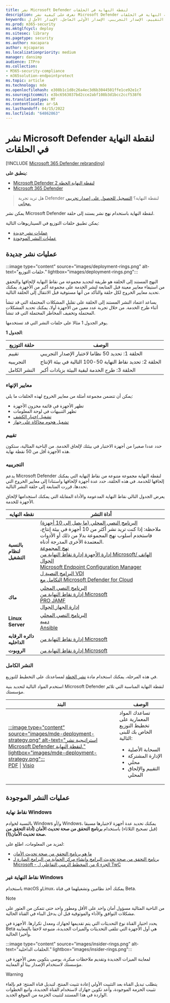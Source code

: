 ```yaml
---
title: نشر Microsoft Defender لنقطة النهاية في الحلقات
description: تعرف على كيفية نشر Microsoft Defender لنقطة النهاية في الحلقات
keywords: النشر، الحلقات، التقييم، الإصدار التجريبي، الإصدار الأولي العاجل، الإصدار الآجل ل insider، الإعداد، الإلحاق، المرحلة، النشر، النشر، الاعتماد، التكوين
ms.prod: m365-security
ms.mktglfcycl: deploy
ms.sitesec: library
ms.pagetype: security
ms.author: macapara
author: mjcaparas
ms.localizationpriority: medium
manager: dansimp
audience: ITPro
ms.collection:
- M365-security-compliance
- m365solution-endpointprotect
ms.topic: article
ms.technology: mde
ms.openlocfilehash: e308b1c1d8c26a4ec3d6b3044501ffe1ce92e1c7
ms.sourcegitcommit: e3bc6563037bd2cce2abf108b3d1bcc2ccf538f6
ms.translationtype: MT
ms.contentlocale: ar-SA
ms.lasthandoff: 04/15/2022
ms.locfileid: "64862863"
---
```

# <a name="deploy-microsoft-defender-for-endpoint-in-rings"></a>نشر Microsoft Defender لنقطة النهاية في الحلقات

[!INCLUDE [Microsoft 365 Defender rebranding](../../includes/microsoft-defender.md)]

**ينطبق على:**
- [Microsoft Defender لنقطة النهاية الخطة 2](https://go.microsoft.com/fwlink/p/?linkid=2154037)
- [Microsoft 365 Defender](https://go.microsoft.com/fwlink/?linkid=2118804)

> هل تريد تجربة Defender لنقطة النهاية؟ [التسجيل للحصول على إصدار تجريبي مجاني.](https://signup.microsoft.com/create-account/signup?products=7f379fee-c4f9-4278-b0a1-e4c8c2fcdf7e&ru=https://aka.ms/MDEp2OpenTrial?ocid=docs-wdatp-assignaccess-abovefoldlink)

يمكن نشر Microsoft Defender لنقطة النهاية باستخدام نهج نشر يستند إلى حلقة.

يمكن تطبيق حلقات التوزيع في السيناريوهات التالية:

- [عمليات نشر جديدة](#new-deployments)
- [عمليات النشر الموجودة](#existing-deployments)

## <a name="new-deployments"></a>عمليات نشر جديدة

:::image type="content" source="images/deployment-rings.png" alt-text="حلقات التوزيع." lightbox="images/deployment-rings.png":::

النهج المستند إلى الحلقة هو طريقة لتحديد مجموعة من نقاط النهاية لإلحاقها والتحقق من استيفاء معايير معينة قبل المتابعة لنشر الخدمة على مجموعة أكبر من الأجهزة. يمكنك تحديد معايير الخروج لكل حلقة والتأكد من أنها مستوفية قبل الانتقال إلى الحلقة التالية.

يساعد اعتماد النشر المستند إلى الحلقة على تقليل المشكلات المحتملة التي قد تنشأ أثناء طرح الخدمة. من خلال تجربة عدد معين من الأجهزة أولا، يمكنك تحديد المشكلات المحتملة وتخفيف المخاطر المحتملة التي قد تنشأ.

يوفر الجدول 1 مثالا على حلقات النشر التي قد تستخدمها.

**الجدول 1**:

|حلقة التوزيع|الوصف|
|---|---|
|تقييم|الحلقة 1: تحديد 50 نظاما لاختبار الإصدار التجريبي|
|التجريبيه|الحلقة 2: تحديد نقاط النهاية 50-100 التالية في بيئة الإنتاج|
|النشر الكامل|الحلقة 3: طرح الخدمة لبقية البيئة بزيادات أكبر|

### <a name="exit-criteria"></a>معايير الإنهاء

يمكن أن تتضمن مجموعة أمثلة من معايير الخروج لهذه الحلقات ما يلي:

- تظهر الأجهزة في قائمة مخزون الأجهزة
- تظهر التنبيهات في لوحة المعلومات
- [تشغيل اختبار الكشف](run-detection-test.md)
- [تشغيل هجوم محاكاة على جهاز](attack-simulations.md)

### <a name="evaluate"></a>تقييم

حدد عددا صغيرا من أجهزة الاختبار في بيئتك لإلحاق الخدمة. من الناحية المثالية، ستكون هذه الأجهزة أقل من 50 نقطة نهاية.

### <a name="pilot"></a>التجريبيه

يدعم Microsoft Defender لنقطة النهاية مجموعة متنوعة من نقاط النهاية التي يمكنك إلحاقها للخدمة. في هذه الحلقة، حدد عدة أجهزة لإلحاقها واستنادا إلى معايير الخروج التي تحددها، قررت المتابعة إلى حلقة النشر التالية.

يعرض الجدول التالي نقاط النهاية المدعومة والأداة المقابلة التي يمكنك استخدامها لإلحاق الأجهزة للخدمة.

|نقطه النهايه|أداة النشر|
|---|---|
|**بالنسبة لنظام التشغيل**|[البرنامج النصي المحلي (ما يصل إلى 10 أجهزة)](configure-endpoints-script.md) <br> ملاحظة: إذا كنت تريد نشر أكثر من 10 أجهزة في بيئة إنتاج، فاستخدم أسلوب نهج المجموعة بدلا من ذلك أو الأدوات المعتمدة الأخرى المدرجة أدناه.<br>  [نهج المجموعة](configure-endpoints-gp.md) <br>  [إدارة الأجهزة إدارة نقاط النهاية من Microsoft/ الهاتف الجوال](configure-endpoints-mdm.md) <br>   [Microsoft Endpoint Configuration Manager](configure-endpoints-sccm.md) <br> [البرامج النصية ل VDI](configure-endpoints-vdi.md) <br> [التكامل مع Microsoft Defender for Cloud](configure-server-endpoints.md#integration-with-microsoft-defender-for-cloud)|
|**ماك**|[البرنامج النصي المحلي](mac-install-manually.md) <br> [إدارة نقاط النهاية من Microsoft](mac-install-with-intune.md) <br> [PRO JAMF](mac-install-with-jamf.md) <br> [إدارة الجهاز الجوال](mac-install-with-other-mdm.md)|
|**Linux Server**|[البرنامج النصي المحلي](linux-install-manually.md) <br> [دميه](linux-install-with-puppet.md) <br> [Ansible](linux-install-with-ansible.md)|
|**دائره الرقابه الداخليه**|[إدارة نقاط النهاية من Microsoft](ios-install.md)|
|**الروبوت**|[إدارة نقاط النهاية من Microsoft](android-intune.md)|

### <a name="full-deployment"></a>النشر الكامل

في هذه المرحلة، يمكنك استخدام مادة [نشر الخطة](deployment-strategy.md) لمساعدتك على التخطيط للتوزيع.

استخدم المواد التالية لتحديد بنية Microsoft Defender لنقطة النهاية المناسبة التي تلائم مؤسستك.

|البند|الوصف|
|---|---|
|[:::image type="content" source="images/mde-deployment-strategy.png" alt-text="استراتيجية نشر Microsoft Defender لنقطة النهاية." lightbox="images/mde-deployment-strategy.png":::](https://github.com/MicrosoftDocs/microsoft-365-docs/raw/public/microsoft-365/security/defender-endpoint/downloads/mdatp-deployment-strategy.pdf)<br/> [PDF](https://download.microsoft.com/download/5/6/0/5609001f-b8ae-412f-89eb-643976f6b79c/mde-deployment-strategy.pdf) \| [Visio](https://download.microsoft.com/download/5/6/0/5609001f-b8ae-412f-89eb-643976f6b79c/mde-deployment-strategy.vsdx)|تساعدك المواد المعمارية على تخطيط التوزيع الخاص بك للبنى التالية: <ul><li> السحابة الأصلية </li><li> الإدارة المشتركة </li><li> محلي</li><li>التقييم والإلحاق المحلي</li></ul>|

## <a name="existing-deployments"></a>عمليات النشر الموجودة

### <a name="windows-endpoints"></a>نقاط نهاية Windows

بالنسبة لخوادم Windows و/أو Windows، يمكنك تحديد عدة أجهزة لاختبارها مسبقا (قبل تصحيح الثلاثاء) باستخدام **برنامج التحقق من صحة تحديث الأمان (أداة التحقق من صحة تحديث الأمان(1).**

لمزيد من المعلومات، اطلع على:

- [ما هو برنامج التحقق من صحة تحديث الأمان](https://techcommunity.microsoft.com/t5/windows-it-pro-blog/what-is-the-security-update-validation-program/ba-p/275767)
- [برنامج التحقق من صحة تحديث البرامج وإنشاء مركز الحماية من البرامج الضارة لـ Microsoft - الجزء 4 من المخطط الزمني التفاعلي ل TwC](https://www.microsoft.com/security/blog/2012/03/28/software-update-validation-program-and-microsoft-malware-protection-center-establishment-twc-interactive-timeline-part-4/)

### <a name="non-windows-endpoints"></a>نقاط النهاية غير Windows

باستخدام macOS وLinux، يمكنك أخذ نظامين وتشغيلهما في قناة Beta.

> [!NOTE]
> من الناحية المثالية مسؤول أمان واحد على الأقل ومطور واحد حتى تتمكن من العثور على مشكلات التوافق والأداء والموثوقية قبل أن يدخل البناء في القناة الحالية.

يحدد اختيار القناة نوع التحديثات التي يتم تقديمها لجهازك ومعدل تكرارها. الأجهزة في Beta هي أول الأجهزة التي تتلقى التحديثات والميزات الجديدة، متبوعة لاحقا بالمعاينة وأخيرا الحالية.

:::image type="content" source="images/insider-rings.png" alt-text="الحلقات الداخلية." lightbox="images/insider-rings.png":::

لمعاينة الميزات الجديدة وتقديم ملاحظات مبكرة، يوصى بتكوين بعض الأجهزة في مؤسستك لاستخدام الإصدار بيتا أو المعاينة.

> [!WARNING]
> يتطلب تبديل القناة بعد التثبيت الأولي إعادة تثبيت المنتج. لتبديل قناة المنتج: قم بإلغاء تثبيت الحزمة الموجودة، وأعد تكوين جهازك لاستخدام القناة الجديدة، واتبع الخطوات الواردة في هذا المستند لتثبيت الحزمة من الموقع الجديد.
